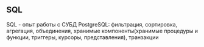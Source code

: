 ## SQL
SQL - опыт работы с СУБД PostgreSQL: фильтрация, сортировка, агрегация, объединения, хранимые компоненты(хранимые процедуры и функции, триггеры, курсоры, представления), транзакции
